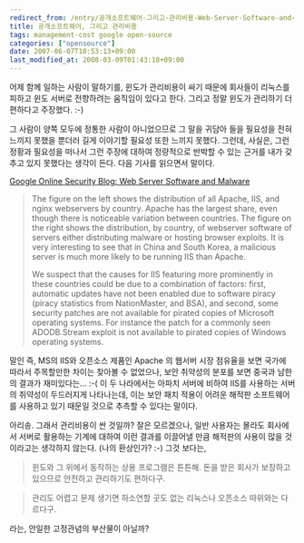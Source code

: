 ```yaml
---
redirect_from: /entry/공개소프트웨어-그리고-관리비용-Web-Server-Software-and-Malware/
title: 공개소프트웨어, 그리고 관리비용
tags: management-cost google open-source
categories: ["opensource"]
date: 2007-06-07T10:53:13+09:00
last_modified_at: 2008-03-09T01:43:18+09:00
---
```

어제 함께 일하는 사람이 말하기를, 윈도가 관리비용이 싸기 때문에 회사들이
리눅스를 피하고 윈도 서버로 전향하려는 움직임이 있다고 한다. 그리고 정말
윈도가 관리하기 더 편하다고 주장했다. :-)

그 사람이 양쪽 모두에 정통한 사람이 아니었으므로 그 말을 귀담아 들을
필요성을 전혀 느끼지 못했을 뿐더러 길게 이야기할 필요성 또한 느끼지 못했다.
그런데, 사실은, 그런 정황과 필요성을 떠나서 그런 주장에 대하여 정량적으로
반박할 수 있는 근거를 내가 갖추고 있지 못했다는 생각이 든다. 다음 기사를
읽으면서 말이다.

[Google Online Security Blog: Web Server Software and Malware](http://googleonlinesecurity.blogspot.com/2007/06/web-server-software-and-malware.html)

> The figure on the left shows the distribution of all Apache, IIS, and nginx webservers by country. Apache has the largest share, even though there is noticeable variation between countries. The figure on the right shows the distribution, by country, of webserver software of servers either distributing malware or hosting browser exploits. It is very interesting to see that in China and South Korea, a malicious server is much more likely to be running IIS than Apache.
> 
> We suspect that the causes for IIS featuring more prominently in these countries could be due to a combination of factors: first, automatic updates have not been enabled due to software piracy (piracy statistics from NationMaster, and BSA), and second, some security patches are not available for pirated copies of Microsoft operating systems. For instance the patch for a commonly seen ADODB.Stream exploit is not available to pirated copies of Windows operating systems.

말인 즉, MS의 IIS와 오픈소스 제품인 Apache 의 웹서버 시장 점유율을 보면
국가에 따라서 주목할만한 차이는 찾아볼 수 없었으나, 보안 취약성의 분포를
보면 중국과 남한의 결과가 재미있다는... :-(
이 두 나라에서는 아파치 서버에 비하여 IIS를 사용하는 서버의 취약성이
두드러지게 나타나는데, 이는 보안 패치 적용이 어려운 해적판 소프트웨어를
사용하고 있기 때문일 것으로 추측할 수 있다는 말이다.

아리송. 그래서 관리비용이 싼 것일까? 잘은 모르겠으나, 일반 사용자는 몰라도
회사에서 서버로 활용하는 기계에 대하여 이런 결과를 이끌어낼 만큼 해적판의
사용이 많을 것이라고는 생각하지 않는다. (나의 환상인가? :-) 그것 보다는,

> 윈도와 그 위에서 동작하는 상용 프로그램은 튼튼해. 돈을 받은 회사가
> 보장하고 있으므로 안전하고 관리하기도 편하다구.

> 관리도 어렵고 문제 생기면 하소연할 곳도 없는 리눅스나 오픈소스
> 따위와는 다르다구.

라는, 안일한 고정관념의 부산물이 아닐까?
